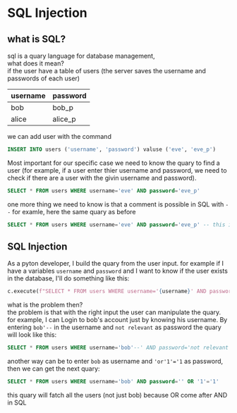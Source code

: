 # SQL Injection #
## what is SQL? ##
sql is a quary language for database management,  
what does it mean?  
if the user have a table of users (the server saves the username and passwords of each user)

| username | password |
| -------- | -------- |
| bob      | bob\_p   |
| alice    | alice\_p |

we can add user with the command  
```SQL
INSERT INTO users ('username', 'password') valuse ('eve', 'eve_p')
```
Most important for our specific case we need to know the quary to find a user (for example, if a user enter thier username and password, we need to check if there are a user with the givin username and password).  

```SQL
SELECT * FROM users WHERE username='eve' AND password='eve_p'
```

one more thing we need to know is that a comment is possible in SQL with `--` for examle, here the same quary as before
```SQL
SELECT * FROM users WHERE username='eve' AND password='eve_p' -- this it a comment
```

## SQL Injection ##
As a pyton developer, I build the quary from the user input. for example if I have a variables `username` and `password` and I want to know if the user exists in the database, I'll do something like this:

```python
c.execute(f"SELECT * FROM users WHERE username='{username}' AND password='{password}'")
```

what is the problem then?  
the problem is that with the right input the user can manipulate the quary.  
for example, I can Login to bob's account just by knowing his username. By entering `bob'--` in the username and `not relevant` as password the quary will look like this:

```SQL
SELECT * FROM users WHERE username='bob'--' AND password='not relevant'
```

another way can be to enter `bob` as username and `'or'1'='1` as password, then we can get the next quary:

```SQL
SELECT * FROM users WHERE username='bob' AND password='' OR '1'='1'
```

this quary will fatch all the users (not just bob) because OR come after AND in SQL

